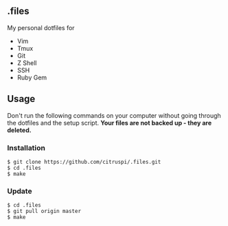 ## .files

My personal dotfiles for

- Vim
- Tmux
- Git
- Z Shell
- SSH
- Ruby Gem

## Usage

Don't run the following commands on your computer without going through the dotfiles and the setup script. __Your files are not backed up - they are deleted.__

### Installation

    $ git clone https://github.com/citruspi/.files.git
    $ cd .files
    $ make

### Update

    $ cd .files
    $ git pull origin master
    $ make
